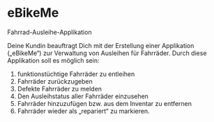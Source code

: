 # eBikeMe

Fahrrad-Ausleihe-Applikation

Deine Kundin beauftragt Dich mit der Erstellung einer Applikation („eBikeMe“) zur
Verwaltung von Ausleihen für Fahrräder. Durch diese Applikation soll es möglich sein:
1. funktionstüchtige Fahrräder zu entleihen
2. Fahrräder zurückzugeben
3. Defekte Fahrräder zu melden
4. Den Ausleihstatus aller Fahrräder einzusehen
5. Fahrräder hinzuzufügen bzw. aus dem Inventar zu entfernen
6. Fahrräder wieder als „repariert“ zu markieren.
